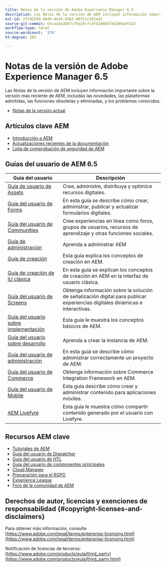 ```yaml
---
title: Notas de la versión de Adobe Experience Manager 6.5
description: Las Notas de la versión de AEM incluyen información importante sobre la versión más reciente de AEM, incluidas las novedades, las plataformas admitidas, las funciones obsoletas y eliminadas, y los problemas conocidos.
exl-id: 2fc93249-9bd0-4e34-83b2-80f51c102ed1
source-git-commit: e3caa3e3067cf5e29cfcdf4286047eb346aefa23
workflow-type: tm+mt
source-wordcount: '374'
ht-degree: 38%

---
```


# Notas de la versión de Adobe Experience Manager 6.5

Las Notas de la versión de AEM incluyen información importante sobre la versión más reciente de AEM, incluidas las novedades, las plataformas admitidas, las funciones obsoletas y eliminadas, y los problemas conocidos.

* [Notas de la versión actual](/help/release-notes/release-notes.md)

## Artículos clave AEM

* [Introducción a AEM](https://experienceleague.adobe.com/docs/experience-manager-65.html?lang=es)
* [Actualizaciones recientes de la documentación](https://experienceleague.adobe.com/docs/experience-manager-release-information/aem-release-updates/doc-updates/documentation-updates.html?lang=es)
* [Lista de comprobación de seguridad de AEM](/help/sites-administering/security-checklist.md)

## Guías del usuario de AEM 6.5

| Guía del usuario | Descripción |
|--- |---|
| [Guía de usuario de Assets](/help/assets/home.md) | Cree, administre, distribuya y optimice recursos digitales. |
| [Guía del usuario de Forms](/help/forms/home.md) | En esta guía se describe cómo crear, administrar, publicar y actualizar formularios digitales. |
| [Guía del usuario de Communities](/help/communities/home.md) | Cree experiencias en línea como foros, grupos de usuarios, recursos de aprendizaje y otras funciones sociales. |
| [Guía de administración](/help/sites-administering/home.md) | Aprenda a administrar AEM |
| [Guía de creación](/help/sites-authoring/home.md) | Esta guía explica los conceptos de creación en AEM. |
| [Guía de creación de IU clásica](/help/sites-classic-ui-authoring/home.md) | En esta guía se explican los conceptos de creación en AEM en la interfaz de usuario clásica. |
| [Guía del usuario de Screens](https://experienceleague.adobe.com/docs/experience-manager-screens/user-guide/aem-screens-introduction.html?lang=en) | Obtenga información sobre la solución de señalización digital para publicar experiencias digitales dinámicas e interactivas. |
| [Guía del usuario sobre implementación](/help/sites-deploying/home.md) | Esta guía le muestra los conceptos básicos de AEM. |
| [Guía del usuario sobre desarrollo](/help/sites-developing/home.md) | Aprenda a crear la instancia de AEM. |
| [Guía del usuario de administración](/help/managing/home.md) | En esta guía se describe cómo administrar correctamente un proyecto de AEM. |
| [Guía del usuario de Commerce](/help/commerce/home.md) | Obtenga información sobre Commerce Integration Framework en AEM. |
| [Guía del usuario de Mobile](/help/mobile/home.md) | Esta guía describe cómo crear y administrar contenido para aplicaciones móviles. |
| [AEM Livefyre](https://experienceleague.adobe.com/docs/livefyre/using/home.html) | Esta guía le muestra cómo compartir contenido generado por el usuario con Livefyre. |

## Recursos AEM clave

* [Tutoriales de AEM](https://experienceleague.adobe.com/docs/experience-manager-tutorials.html)
* [Guía del usuario de Dispatcher](https://experienceleague.adobe.com/docs/experience-manager-dispatcher/using/dispatcher.html?lang=es)
* [Guía del usuario de HTL](https://experienceleague.adobe.com/docs/experience-manager-htl/content/overview.html)
* [Guía del usuario de componentes principales](https://experienceleague.adobe.com/docs/experience-manager-core-components/using/introduction.html?lang=es)
* [Cloud Manager](https://experienceleague.adobe.com/docs/experience-manager-cloud-manager/content/introduction.html)
* [Preparación para el RGPD](/help/managing/data-protection-and-privacy.md)
* [Experience League](https://experienceleague.adobe.com/?promoid=K42KVXHD&amp;mv=other)
* [Foro de la comunidad de AEM](https://experienceleaguecommunities.adobe.com/t5/adobe-experience-manager/ct-p/adobe-experience-manager-community)

## Derechos de autor, licencias y exenciones de responsabilidad {#copyright-licenses-and-disclaimers}

Para obtener más información, consulte [https://www.adobe.com/legal/terms/enterprise-licensing.html](https://www.adobe.com/legal/terms/enterprise-licensing.html)

Notificación de licencias de terceros: [https://www.adobe.com/products/eula/third_party](https://www.adobe.com/products/eula/third_party.html)
